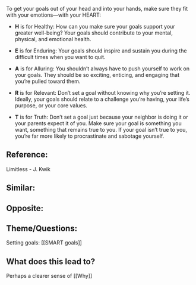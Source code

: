 To get your goals out of your head and into your hands, make sure they fit with your emotions—with your HEART: 

- **H** is for Healthy: How can you make sure your goals support your greater well-being? Your goals should contribute to your mental, physical, and emotional health.

- **E** is for Enduring: Your goals should inspire and sustain you during the difficult times when you want to quit.

- **A** is for Alluring: You shouldn’t always have to push yourself to work on your goals. They should be so exciting, enticing, and engaging that you’re pulled toward them.

- **R** is for Relevant: Don’t set a goal without knowing why you’re setting it. Ideally, your goals should relate to a challenge you’re having, your life’s purpose, or your core values. 

- **T** is for Truth: Don’t set a goal just because your neighbor is doing it or your parents expect it of you. Make sure your goal is something you want, something that remains true to you. If your goal isn’t true to you, you’re far more likely to procrastinate and sabotage yourself.

## Reference:
Limitless - J. Kwik

## Similar:


## Opposite:

## Theme/Questions:
Setting goals: [[SMART goals]]

## What does this lead to?
Perhaps a clearer sense of [[Why]]
